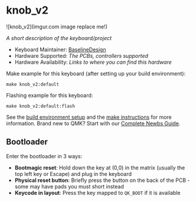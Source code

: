# knob_v2

![knob_v2](imgur.com image replace me!)

*A short description of the keyboard/project*

* Keyboard Maintainer: [BaselineDesign](https://github.com/BaselineDesign)
* Hardware Supported: *The PCBs, controllers supported*
* Hardware Availability: *Links to where you can find this hardware*

Make example for this keyboard (after setting up your build environment):

    make knob_v2:default

Flashing example for this keyboard:

    make knob_v2:default:flash

See the [build environment setup](https://docs.qmk.fm/#/getting_started_build_tools) and the [make instructions](https://docs.qmk.fm/#/getting_started_make_guide) for more information. Brand new to QMK? Start with our [Complete Newbs Guide](https://docs.qmk.fm/#/newbs).

## Bootloader

Enter the bootloader in 3 ways:

* **Bootmagic reset**: Hold down the key at (0,0) in the matrix (usually the top left key or Escape) and plug in the keyboard
* **Physical reset button**: Briefly press the button on the back of the PCB - some may have pads you must short instead
* **Keycode in layout**: Press the key mapped to `QK_BOOT` if it is available
